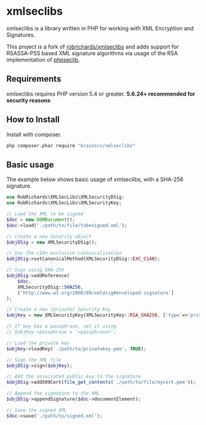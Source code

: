 # xmlseclibs 

xmlseclibs is a library written in PHP for working with XML Encryption and Signatures.

This project is a fork of [robrichards/xmlseclibs](https://github.com/robrichards/xmlseclibs) and adds support for RSASSA-PSS based XML signature algorithms via usage of the RSA implementation of [phpseclib](http://phpseclib.sourceforge.net/).

## Requirements

xmlseclibs requires PHP version 5.4 or greater. **5.6.24+ recommended for security reasons**


## How to Install

Install with composer.

```sh
php composer.phar require "brainscc/xmlseclibs"
```

## Basic usage

The example below shows basic usage of xmlseclibs, with a SHA-256 signature.

```php
use RobRichards\XMLSecLibs\XMLSecurityDSig;
use RobRichards\XMLSecLibs\XMLSecurityKey;

// Load the XML to be signed
$doc = new DOMDocument();
$doc->load('./path/to/file/tobesigned.xml');

// Create a new Security object 
$objDSig = new XMLSecurityDSig();

// Use the c14n exclusive canonicalization
$objDSig->setCanonicalMethod(XMLSecurityDSig::EXC_C14N);

// Sign using SHA-256
$objDSig->addReference(
    $doc, 
    XMLSecurityDSig::SHA256, 
    ['http://www.w3.org/2000/09/xmldsig#enveloped-signature']
);

// Create a new (private) Security key
$objKey = new XMLSecurityKey(XMLSecurityKey::RSA_SHA256, ['type'=>'private']);

// If key has a passphrase, set it using
// $objKey->passphrase = '<passphrase>';

// Load the private key
$objKey->loadKey('./path/to/privatekey.pem', TRUE);

// Sign the XML file
$objDSig->sign($objKey);

// Add the associated public key to the signature
$objDSig->add509Cert(file_get_contents('./path/to/file/mycert.pem'));

// Append the signature to the XML
$objDSig->appendSignature($doc->documentElement);

// Save the signed XML
$doc->save('./path/to/signed.xml');
```